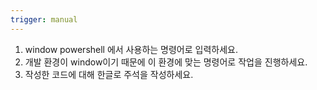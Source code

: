 ```yaml
---
trigger: manual
---
```

1. window powershell 에서 사용하는 명령어로 입력하세요.
2. 개발 환경이 window이기 때문에 이 환경에 맞는 명령어로 작업을 진행하세요. 
3. 작성한 코드에 대해 한글로 주석을 작성하세요. 

